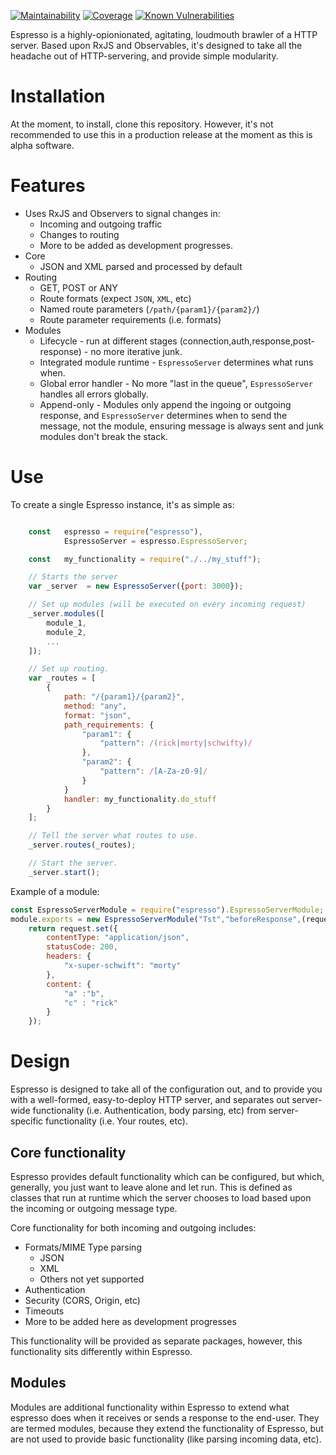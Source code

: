 [![Maintainability](https://api.codeclimate.com/v1/badges/c7823d3b12e2b0831d34/maintainability)](https://codeclimate.com/github/rageycomma/espresso/maintainability)
[![Coverage](https://api.codeclimate.com/v1/badges/c7823d3b12e2b0831d34/test_coverage)](https://codeclimate.com/github/rageycomma/espresso/test_coverage)
[![Known Vulnerabilities](https://snyk.io/test/github/rageycomma/espresso/badge.svg)](https://snyk.io/test/github/rageycomma/espresso)


Espresso is a highly-opionionated, agitating, loudmouth brawler of a HTTP server. Based upon RxJS and Observables, it's designed to take all the headache out of HTTP-servering, and provide simple modularity.

# Installation #
At the moment, to install, clone this repository. However, it's not recommended to use this in a production release at the moment as this is alpha software. 

# Features # 
* Uses RxJS and Observers to signal changes in:
  * Incoming and outgoing traffic
  * Changes to routing
  * More to be added as development progresses.
* Core
  * JSON and XML parsed and processed by default 
* Routing
  * GET, POST or ANY
  * Route formats (expect `JSON`, `XML`, etc)
  * Named route parameters (`/path/{param1}/{param2}/`)
  * Route parameter requirements (i.e. formats)
* Modules
  * Lifecycle - run at different stages (connection,auth,response,post-response) - no more iterative junk. 
  * Integrated module runtime - `EspressoServer` determines what runs when.
  * Global error handler - No more "last in the queue", `EspressoServer` handles all errors globally. 
  * Append-only - Modules only append the ingoing or outgoing response, and `EspressoServer` determines when to send the message, not the module, ensuring message is always sent and junk modules don't break the stack.


# Use #
To create a single Espresso instance, it's as simple as:
```javascript

    const   espresso = require("espresso"),
            EspressoServer = espresso.EspressoServer;

    const   my_functionality = require("./../my_stuff");

    // Starts the server
    var _server  = new EspressoServer({port: 3000});

    // Set up modules (will be executed on every incoming request)
    _server.modules([
        module_1,
        module_2,
        ...
    ]);

    // Set up routing.
    var _routes = [
        {
            path: "/{param1}/{param2}",
            method: "any",
            format: "json",
            path_requirements: { 
                "param1": { 
                    "pattern": /(rick|morty|schwifty)/
                },
                "param2": { 
                    "pattern": /[A-Za-z0-9]/
                }
            }
            handler: my_functionality.do_stuff
        }
    ];

    // Tell the server what routes to use.
    _server.routes(_routes);

    // Start the server.
    _server.start();
```

Example of a module:
```javascript
const EspressoServerModule = require("espresso").EspressoServerModule;
module.exports = new EspressoServerModule("Tst","beforeResponse",(request)=>{
    return request.set({
        contentType: "application/json",
        statusCode: 200,
        headers: { 
            "x-super-schwift": "morty"
        },
        content: { 
            "a" :"b",
            "c" : "rick"
        }
    });
```

# Design #
Espresso is designed to take all of the configuration out, and to provide you with a well-formed, easy-to-deploy HTTP server, and separates out server-wide functionality (i.e. Authentication, body parsing, etc) from server-specific functionality (i.e. Your routes, etc).

## Core functionality ##
Espresso provides default functionality which can be configured, but which, generally, you just want to leave alone and let run. This is defined as classes that run at runtime which the server chooses to load based upon the incoming or outgoing message type. 

Core functionality for both incoming and outgoing includes:
  *  Formats/MIME Type parsing
        *  JSON
        *  XML
        *  Others not yet supported
  *  Authentication
  *  Security (CORS, Origin, etc)
  *  Timeouts
  *  More to be added here as development progresses

This functionality will be provided as separate packages, however, this functionality sits differently within Espresso. 

## Modules ##
Modules are additional functionality within Espresso to extend what espresso does when it receives or sends a response to the end-user. They are termed modules, because they extend the functionality of Espresso, but are not used to provide basic functionality (like parsing incoming data, etc).
